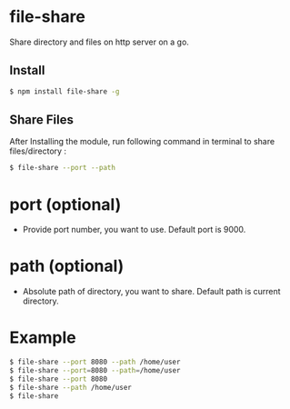 # file-share

Share directory and files on http server on a go.

## Install

```sh
$ npm install file-share -g
```

## Share Files

After Installing the module, run following command in terminal to share files/directory :

```sh
$ file-share --port --path
```
# port (optional)
 -  Provide port number, you want to use. Default port is 9000.

# path (optional)
 - Absolute path of directory, you want to share. Default path is current directory.

# Example

```sh
$ file-share --port 8080 --path /home/user
$ file-share --port=8080 --path=/home/user
$ file-share --port 8080
$ file-share --path /home/user
$ file-share
```
